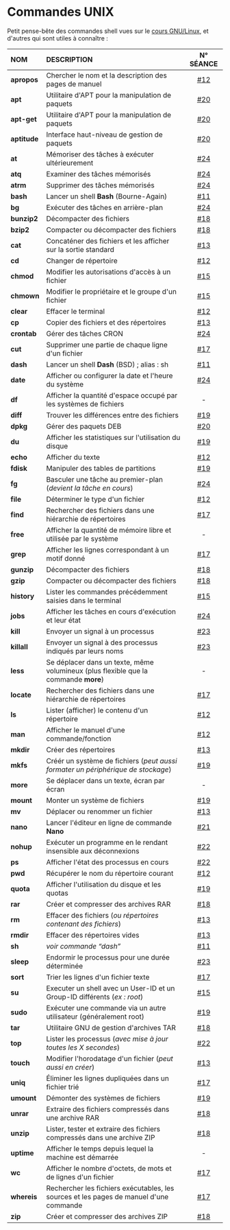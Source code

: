 # Commandes UNIX

Petit pense-bête des commandes shell vues sur le [cours GNU/Linux](https://www.youtube.com/playlist?list=PLrSOXFDHBtfHKxuz6NySItyf4iSEcTw97), et d'autres qui sont utiles à connaître :

|NOM|DESCRIPTION|N° SÉANCE|
|:--|:--|:--:|
|**apropos**|Chercher le nom et la description des pages de manuel|[#12](https://www.youtube.com/watch?v=9xpItgaWVso)|
|**apt**|Utilitaire d'APT pour la manipulation de paquets|[#20](https://www.youtube.com/watch?v=WHCb06mDPXI)|
|**apt-get**|Utilitaire d'APT pour la manipulation de paquets|[#20](https://www.youtube.com/watch?v=WHCb06mDPXI)|
|**aptitude**|Interface haut-niveau de gestion de paquets|[#20](https://www.youtube.com/watch?v=WHCb06mDPXI)|
|**at**|Mémoriser des tâches à exécuter ultérieurement|[#24](https://www.youtube.com/watch?v=kdGaurPWL10)|
|**atq**|Examiner des tâches mémorisés|[#24](https://www.youtube.com/watch?v=kdGaurPWL10)|
|**atrm**|Supprimer des tâches mémorisés|[#24](https://www.youtube.com/watch?v=kdGaurPWL10)|
|**bash**|Lancer un shell **Bash** (Bourne-Again)|[#11](https://www.youtube.com/watch?v=DQeBbPsGoHY)|
|**bg**|Exécuter des tâches en arrière-plan|[#24](https://www.youtube.com/watch?v=kdGaurPWL10)|
|**bunzip2**|Décompacter des fichiers|[#18](https://www.youtube.com/watch?v=0VyUecw1CQA)|
|**bzip2**|Compacter ou décompacter des fichiers|[#18](https://www.youtube.com/watch?v=0VyUecw1CQA)|
|**cat**|Concaténer des fichiers et les afficher sur la sortie standard|[#13](https://www.youtube.com/watch?v=iIIE3s0FuiQ)|
|**cd**|Changer de répertoire|[#12](https://www.youtube.com/watch?v=9xpItgaWVso)|
|**chmod**|Modifier les autorisations d'accès à un fichier|[#15](https://www.youtube.com/watch?v=AvdVbh3j-50)|
|**chmown**|Modifier le propriétaire et le groupe d'un fichier|[#15](https://www.youtube.com/watch?v=AvdVbh3j-50)|
|**clear**|Effacer le terminal|[#12](https://www.youtube.com/watch?v=9xpItgaWVso)|
|**cp**|Copier des fichiers et des répertoires|[#13](https://www.youtube.com/watch?v=iIIE3s0FuiQ)|
|**crontab**|Gérer des tâches CRON|[#24](https://www.youtube.com/watch?v=kdGaurPWL10)|
|**cut**|Supprimer une partie de chaque ligne d'un fichier|[#17](https://www.youtube.com/watch?v=Kl242W57-PU)|
|**dash**|Lancer un shell **Dash** (BSD) ; alias : sh|[#11](https://www.youtube.com/watch?v=DQeBbPsGoHY)|
|**date**|Afficher ou configurer la date et l'heure du système|[#24](https://www.youtube.com/watch?v=kdGaurPWL10)|
|**df**|Afficher la quantité d'espace occupé par les systèmes de fichiers|-|
|**diff**|Trouver les différences entre des fichiers|[#19](https://www.youtube.com/watch?v=UDmLDYMwn7c)|
|**dpkg**|Gérer des paquets DEB|[#20](https://www.youtube.com/watch?v=WHCb06mDPXI)|
|**du**|Afficher les statistiques sur l'utilisation du disque|[#19](https://www.youtube.com/watch?v=UDmLDYMwn7c)|
|**echo**|Afficher du texte|[#12](https://www.youtube.com/watch?v=9xpItgaWVso)|
|**fdisk**|Manipuler des tables de partitions|[#19](https://www.youtube.com/watch?v=UDmLDYMwn7c)|
|**fg**|Basculer une tâche au premier-plan (_devient la tâche en cours_)|[#24](https://www.youtube.com/watch?v=kdGaurPWL10)|
|**file**|Déterminer le type d'un fichier|[#12](https://www.youtube.com/watch?v=9xpItgaWVso)|
|**find**|Rechercher des fichiers dans une hiérarchie de répertoires|[#17](https://www.youtube.com/watch?v=Kl242W57-PU)|
|**free**|Afficher la quantité de mémoire libre et utilisée par le système|-|
|**grep**|Afficher les lignes correspondant à un motif donné|[#17](https://www.youtube.com/watch?v=Kl242W57-PU)|
|**gunzip**|Décompacter des fichiers|[#18](https://www.youtube.com/watch?v=0VyUecw1CQA)|
|**gzip**|Compacter ou décompacter des fichiers|[#18](https://www.youtube.com/watch?v=0VyUecw1CQA)|
|**history**|Lister les commandes précédemment saisies dans le terminal|[#15](https://www.youtube.com/watch?v=AvdVbh3j-50)|
|**jobs**|Afficher les tâches en cours d'exécution et leur état|[#24](https://www.youtube.com/watch?v=kdGaurPWL10)|
|**kill**|Envoyer un signal à un processus|[#23](https://www.youtube.com/watch?v=hJ0f1Pd-v2Y)|
|**killall**|Envoyer un signal à des processus indiqués par leurs noms|[#23](https://www.youtube.com/watch?v=hJ0f1Pd-v2Y)|
|**less**|Se déplacer dans un texte, même volumineux (plus flexible que la commande **more**)|-|
|**locate**|Rechercher des fichiers dans une hiérarchie de répertoires|[#17](https://www.youtube.com/watch?v=Kl242W57-PU)|
|**ls**|Lister (afficher) le contenu d'un répertoire|[#12](https://www.youtube.com/watch?v=9xpItgaWVso)|
|**man**|Afficher le manuel d'une commande/fonction|[#12](https://www.youtube.com/watch?v=9xpItgaWVso)|
|**mkdir**|Créer des répertoires|[#13](https://www.youtube.com/watch?v=iIIE3s0FuiQ)|
|**mkfs**|Créér un système de fichiers (_peut aussi formater un périphérique de stockage_)|[#19](https://www.youtube.com/watch?v=UDmLDYMwn7c)|
|**more**|Se déplacer dans un texte, écran par écran|-|
|**mount**|Monter un système de fichiers|[#19](https://www.youtube.com/watch?v=UDmLDYMwn7c)|
|**mv**|Déplacer ou renommer un fichier|[#13](https://www.youtube.com/watch?v=iIIE3s0FuiQ)|
|**nano**|Lancer l'éditeur en ligne de commande **Nano**|[#21](https://www.youtube.com/watch?v=5IPkSVEYnXw)|
|**nohup**|Exécuter un programme en le rendant insensible aux déconnexions|[#22](https://www.youtube.com/watch?v=noGCntpmYpk)|
|**ps**|Afficher l'état des processus en cours|[#22](https://www.youtube.com/watch?v=noGCntpmYpk)|
|**pwd**|Récupérer le nom du répertoire courant|[#12](https://www.youtube.com/watch?v=9xpItgaWVso)|
|**quota**|Afficher l'utilisation du disque et les quotas|[#19](https://www.youtube.com/watch?v=UDmLDYMwn7c)|
|**rar**|Créer et compresser des archives RAR|[#18](https://www.youtube.com/watch?v=0VyUecw1CQA)|
|**rm**|Effacer des fichiers (_ou répertoires contenant des fichiers_)|[#13](https://www.youtube.com/watch?v=iIIE3s0FuiQ)|
|**rmdir**|Effacer des répertoires vides|[#13](https://www.youtube.com/watch?v=iIIE3s0FuiQ)|
|**sh**|_voir commande “dash”_|[#11](https://www.youtube.com/watch?v=DQeBbPsGoHY)|
|**sleep**|Endormir le processus pour une durée déterminée|[#23](https://www.youtube.com/watch?v=hJ0f1Pd-v2Y)|
|**sort**|Trier les lignes d'un fichier texte|[#17](https://www.youtube.com/watch?v=Kl242W57-PU)|
|**su**|Executer un shell avec un User-ID et un Group-ID différents (_ex : root_)|[#15](https://www.youtube.com/watch?v=AvdVbh3j-50)|
|**sudo**|Exécuter une commande via un autre utilisateur (généralement root)|[#19](https://www.youtube.com/watch?v=UDmLDYMwn7c)|
|**tar**|Utilitaire GNU de gestion d'archives TAR|[#18](https://www.youtube.com/watch?v=0VyUecw1CQA)|
|**top**|Lister les processus (_avec mise à jour toutes les X secondes_)|[#22](https://www.youtube.com/watch?v=noGCntpmYpk)|
|**touch**|Modifier l'horodatage d'un fichier (_peut aussi en créer_)|[#13](https://www.youtube.com/watch?v=iIIE3s0FuiQ)|
|**uniq**|Éliminer les lignes dupliquées dans un fichier trié|[#17](https://www.youtube.com/watch?v=Kl242W57-PU)|
|**umount**|Démonter des systèmes de fichiers|[#19](https://www.youtube.com/watch?v=UDmLDYMwn7c)|
|**unrar**|Extraire des fichiers compressés dans une archive RAR|[#18](https://www.youtube.com/watch?v=0VyUecw1CQA)|
|**unzip**|Lister, tester et extraire des fichiers compressés dans une archive ZIP|[#18](https://www.youtube.com/watch?v=0VyUecw1CQA)|
|**uptime**|Afficher le temps depuis lequel la machine est démarrée|-|
|**wc**|Afficher le nombre d'octets, de mots et de lignes d'un fichier|[#17](https://www.youtube.com/watch?v=Kl242W57-PU)|
|**whereis**|Rechercher les fichiers exécutables, les sources et les pages de manuel d'une commande|[#17](https://www.youtube.com/watch?v=Kl242W57-PU)|
|**zip**|Créer et compresser des archives ZIP|[#18](https://www.youtube.com/watch?v=0VyUecw1CQA)|
